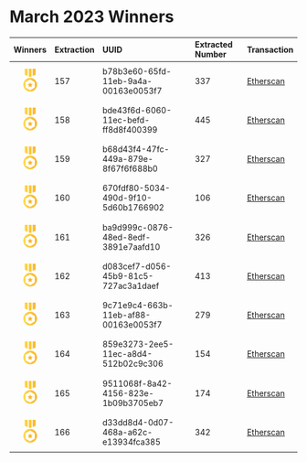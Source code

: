 # March 2023 Winners

|                                       Winners                                        | Extraction | UUID                                 | Extracted Number | Transaction                                                                                             |
| :----------------------------------------------------------------------------------: | :--------- | :----------------------------------- | :--------------- | :------------------------------------------------------------------------------------------------------ |
| <img src="../prize.svg" style="height: 40px; margin-top: 10px; margin-bottom: 10px"> | 157        | b78b3e60-65fd-11eb-9a4a-00163e0053f7 | 337              | [Etherscan](https://etherscan.io/tx/0x76513bd7c33c86eb79d5977d84eac880858113f63ee43fbfca708468ccb47eb2) |
| <img src="../prize.svg" style="height: 40px; margin-top: 10px; margin-bottom: 10px"> | 158        | bde43f6d-6060-11ec-befd-ff8d8f400399 | 445              | [Etherscan](https://etherscan.io/tx/0x9dab8a39524221bed7e437e8ca6e4764d25530c1589d9e1f0ce8525a6c406311) |
| <img src="../prize.svg" style="height: 40px; margin-top: 10px; margin-bottom: 10px"> | 159        | b68d43f4-47fc-449a-879e-8f67f6f688b0 | 327              | [Etherscan](https://etherscan.io/tx/0x6f30dd6e1e590dfaae4265c2cf870a62c3c75b60181d4ee30b68eb8b05697a7e) |
| <img src="../prize.svg" style="height: 40px; margin-top: 10px; margin-bottom: 10px"> | 160        | 670fdf80-5034-490d-9f10-5d60b1766902 | 106              | [Etherscan](https://etherscan.io/tx/0xa33351f467f37fb27e9c1ea00b160c8b43aecafecfcfa7838555d434a018f4e1) |
| <img src="../prize.svg" style="height: 40px; margin-top: 10px; margin-bottom: 10px"> | 161        | ba9d999c-0876-48ed-8edf-3891e7aafd10 | 326              | [Etherscan](https://etherscan.io/tx/0xd837aae0371a251d5a0e62b29d34574d1e996169c80519e85bb10edd41ab0c9c) |
| <img src="../prize.svg" style="height: 40px; margin-top: 10px; margin-bottom: 10px"> | 162        | d083cef7-d056-45b9-81c5-727ac3a1daef | 413              | [Etherscan](https://etherscan.io/tx/0x5d5a1bcf89935965bf9e3d437f03758ea8d73c85e34ad52d6567e31738647b5b) |
| <img src="../prize.svg" style="height: 40px; margin-top: 10px; margin-bottom: 10px"> | 163        | 9c71e9c4-663b-11eb-af88-00163e0053f7 | 279              | [Etherscan](https://etherscan.io/tx/0x8af536a94ee65f869d8d8db87a7a82efe225a56744399f5c29cfd1e3174f27e9) |
| <img src="../prize.svg" style="height: 40px; margin-top: 10px; margin-bottom: 10px"> | 164        | 859e3273-2ee5-11ec-a8d4-512b02c9c306 | 154              | [Etherscan](https://etherscan.io/tx/0x90460525c3d1d859c502f8928043ddf7f744abcae8ed291171141e5b5728ebc4) |
| <img src="../prize.svg" style="height: 40px; margin-top: 10px; margin-bottom: 10px"> | 165        | 9511068f-8a42-4156-823e-1b09b3705eb7 | 174              | [Etherscan](https://etherscan.io/tx/0xb23aeafab78ea77060a852eb575ee2f297ee2bb2ef567ff9f89e97a96438dea1) |
| <img src="../prize.svg" style="height: 40px; margin-top: 10px; margin-bottom: 10px"> | 166        | d33dd8d4-0d07-468a-a62c-e13934fca385 | 342              | [Etherscan](https://etherscan.io/tx/0x26e3c3392385bff6d41c92b9413d3eb4a5d4f6ba9b1bbc522fcca59e1be89291) |


